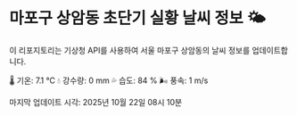 
# 마포구 상암동 초단기 실황 날씨 정보 🌤️

이 리포지토리는 기상청 API를 사용하여 서울 마포구 상암동의 날씨 정보를 업데이트합니다. 

🌡️ 기온: 7.1 ℃
💧 강수량: 0 mm
💦 습도: 84 %
🌬️ 풍속: 1 m/s

마지막 업데이트 시각: 2025년 10월 22일 08시 10분    
